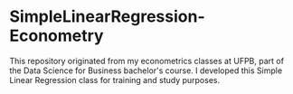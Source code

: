 # SimpleLinearRegression-Econometry
This repository originated from my econometrics classes at UFPB, part of the Data Science for Business bachelor's course. I developed this Simple Linear Regression class for training and study purposes.
